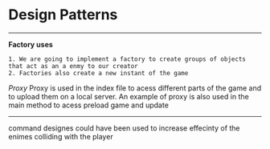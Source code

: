 # Design Patterns

*******

__Factory uses__

	1. We are going to implement a factory to create groups of objects that act as an a enmy to our creator 
	2. Factories also create a new instant of the game 

_Proxy_ Proxy is used in the index file to acess different parts of the game and to upload them on a local server. An example of proxy is also used in the main method to acess preload game and update 
*******

command designes could have been used to increase effecinty of the enimes colliding with the player 
